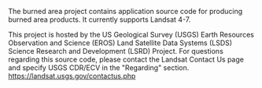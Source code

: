 The burned area project contains application source code for producing burned area products.  It currently supports Landsat 4-7.

This project is hosted by the US Geological Survey (USGS) Earth Resources Observation and Science (EROS) Land Satellite Data Systems (LSDS) Science Research and Development (LSRD) Project. For questions regarding this source code, please contact the Landsat Contact Us page and specify USGS CDR/ECV in the "Regarding" section. https://landsat.usgs.gov/contactus.php 

